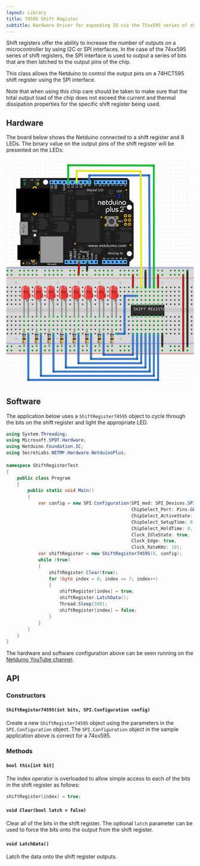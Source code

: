 ```yaml
---
layout: Library
title: 74595 Shift Register
subtitle: Hardware Driver for expanding IO via the 75xx595 series of shift registers.
---
```


Shift registers offer the ability to increase the number of outputs on a microcontroller by using I2C or SPI interfaces.  In the case of the 74xx595 series of shift registers, the SPI interface is used to output a series of bits that are then latched to the output pins of the chip.

This class allows the Netduino to control the output pins on a 74HCT595 shift register using the SPI interface.

Note that when using this chip care should be taken to make sure that the total output load of the chip does not exceed the current and thermal dissipation properties for the specific shift register being used.

## Hardware

The board below shows the Netduino connected to a shift register and 8 LEDs.  The binary value on the output pins of the shift register will be presented on the LEDs:

![Shift Register and LEDs on Breadboard](ShiftRegisterAndLEDsOnBreadboard.png)

## Software

The application below uses a `ShiftRegister74595` object to cycle through the bits on the shift register and light the appropriate LED.

```csharp
using System.Threading;
using Microsoft.SPOT.Hardware;
using Netduino.Foundation.IC;
using SecretLabs.NETMF.Hardware.NetduinoPlus;

namespace ShiftRegisterTest
{
    public class Program
    {
        public static void Main()
        {
            var config = new SPI.Configuration(SPI_mod: SPI_Devices.SPI1,
                                               ChipSelect_Port: Pins.GPIO_PIN_D8,
                                               ChipSelect_ActiveState: false,
                                               ChipSelect_SetupTime: 0,
                                               ChipSelect_HoldTime: 0,
                                               Clock_IdleState: true,
                                               Clock_Edge: true,
                                               Clock_RateKHz: 10);
            var shiftRegister = new ShiftRegister74595(8, config);
            while (true)
            {
                shiftRegister.Clear(true);
                for (byte index = 0; index <= 7; index++)
                {
                    shiftRegister[index] = true;
                    shiftRegister.LatchData();
                    Thread.Sleep(500);
                    shiftRegister[index] = false;
                }
            }
        }
    }
}
```

The hardware and software configuration above can be seen running on the [Netduino YouTube channel](https://youtu.be/uLxth43EwIQ).

## API

### Constructors

#### `ShiftRegister74595(int bits, SPI.Configuration config)`

Create a new `ShiftRegister74595` object using the parameters in the `SPI.Configuration` object.  The `SPI.Configuration` object in the sample application above is correct for a 74xx595.

### Methods

#### `bool this[int bit]`

The index operator is overloaded to allow simple access to each of the bits in the shift register as follows:

```csharp
shiftRegister[index] = true;
```

#### `void Clear(bool latch = false)`

Clear all of the bits in the shift register.  The optional `latch` parameter can be used to force the bits onto the output from the shift register.

#### `void LatchData()`

Latch the data onto the shift register outputs.